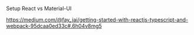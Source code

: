 
Setup React vs Material-UI

https://medium.com/@fay_jai/getting-started-with-reactjs-typescript-and-webpack-95dcaa0ed33c#.6h04v8mg5